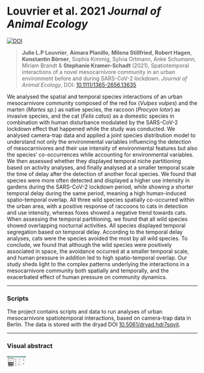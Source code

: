 # Louvrier et al. 2021 *Journal of Animal Ecology*
[![DOI](https://zenodo.org/badge/426193805.svg)](https://zenodo.org/badge/latestdoi/426193805)

> **Julie L.P Louvrier**, **Aimara Planillo**, **Milena Stillfried**, **Robert Hagen**, **Konstantin Börner**, Sophia Kimmig, Sylvia Ortmann, Anke Schumann, Miriam Brandt & **Stephanie Kramer-Schadt** (2021), Spatiotemporal interactions of a novel mesocarnivore community in an urban environment before and during SARS-CoV-2 lockdown. *Journal of Animal Ecology*, DOI: [10.1111/1365-2656.13635](https://doi.org/10.1111/1365-2656.13635)

We analysed the spatial and temporal species interactions of an urban mesocarnivore community composed of the red fox (*Vulpes vulpes*) and the marten (*Martes sp.*) as native species, the raccoon (*Procyon lotor*) as invasive species, and the cat (*Felis catus*) as a domestic species in combination with human disturbance modulated by the SARS-CoV-2 lockdown effect that happened while the study was conducted. We analysed camera-trap data and applied a joint species distribution model to understand not only the environmental variables influencing the detection of mesocarnivores and their use intensity of environmental features but also the species’ co-occurrences while accounting for environmental variables. We then assessed whether they displayed temporal niche partitioning based on activity analyses, and finally analysed at a smaller temporal scale the time of delay after the detection of another focal species. We found that species were more often detected and displayed a higher use intensity in gardens during the SARS-CoV-2 lockdown period, while showing a shorter temporal delay during the same period, meaning a high human-induced spatio-temporal overlap. All three wild species spatially co-occurred within the urban area, with a positive response of raccoons to cats in detection and use intensity, whereas foxes showed a negative trend towards cats. When assessing the temporal partitioning, we found that all wild species showed overlapping nocturnal activities. All species displayed temporal segregation based on temporal delay. According to the temporal delay analyses, cats were the species avoided the most by all wild species. To conclude, we found that although the wild species were positively associated in space, the avoidance occurred at a smaller temporal scale, and human pressure in addition led to high spatio-temporal overlap. Our study sheds light to the complex patterns underlying the interactions in a mesocarnivore community both spatially and temporally, and the exacerbated effect of human pressure on community dynamics.

---

### Scripts

The project contains scripts and data to run analyses of urban mesocarnivore spatiotemporal interactions, based on camera-trap data in Berlin.
The data is stored with the dryad DOI [10.5061/dryad.hdr7sqvjt](https://10.0.19.197/dryad.hdr7sqvjt).

---

### Visual abstract

<img src="plots/Louvrier2021_visualabstract.png" style="width:10.0%" />
